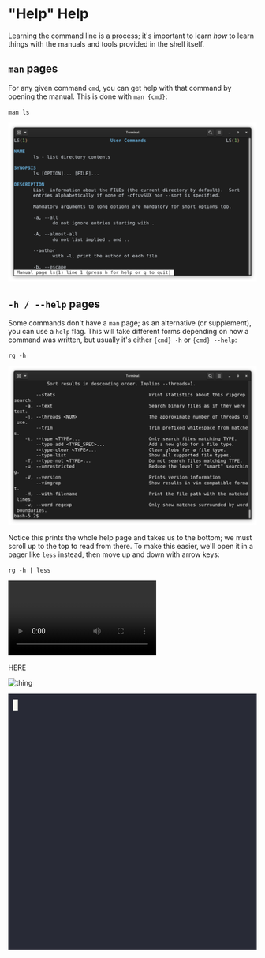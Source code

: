 # "Help" Help

Learning the command line is a process; it's important to learn *how* to learn things with the manuals and tools provided in the shell itself. 

## `man` pages

For any given command `cmd`, you can get help with that command by opening the manual. This is done with `man {cmd}`:

`man ls`

![man-ls](../assets/man-ls.png)

## `-h / --help` pages

Some commands don't have a `man` page; as an alternative (or supplement), you can use a `help` flag. This will take different forms depending on how a command was written, but usually it's either `{cmd} -h` or `{cmd} --help`:

`rg -h`

![rg-h](../assets/rg-h.png)

Notice this prints the whole help page and takes us to the bottom; we must scroll up to the top to read from there. To make this easier, we'll open it in a pager like `less` instead, then move up and down with arrow keys:

`rg -h | less`

![rg-h-less](../assets/rg-h-less.mov)

HERE

![thing](../assets/rg-h-less.cast)

![finally](../assets/thing.gif)